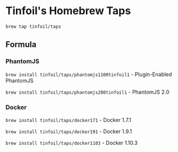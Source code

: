 Tinfoil's Homebrew Taps
=============

`brew tap tinfoil/taps`

## Formula

### PhantomJS
`brew install tinfoil/taps/phantomjs1100tinfoil1` - Plugin-Enabled PhantomJS

`brew install tinfoil/taps/phantomjs200tinfoil1` - PhantomJS 2.0

### Docker
`brew install tinfoil/taps/docker171` - Docker 1.7.1

`brew install tinfoil/taps/docker191` - Docker 1.9.1

`brew install tinfoil/taps/docker1103` - Docker 1.10.3
